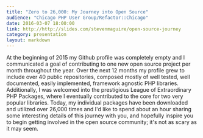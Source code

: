 ```yaml
---
title: "Zero to 26,000: My Journey into Open Source"
audience: "Chicago PHP User Group/Refactor::Chicago"
date: 2016-03-07 18:00:00
link: http://http://slides.com/stevenmaguire/open-source-journey
category: presentation
layout: markdown
---
```


At the beginning of 2015 my Github profile was completely empty and I communicated a goal of contributing to one new open source project per month throughout the year. Over the next 12 months my profile grew to include over 40 public repositories, composed mostly of well tested, well documented, easily implemented, framework agnostic PHP libraries. Additionally, I was welcomed into the prestigious League of Extraordinary PHP Packages, where I eventually contributed to the core for two very popular libraries. Today, my individual packages have been downloaded and utilized over 26,000 times and I'd like to spend about an hour sharing some interesting details of this journey with you, and hopefully inspire you to begin getting involved in the open source community; it's not as scary as it may seem.
